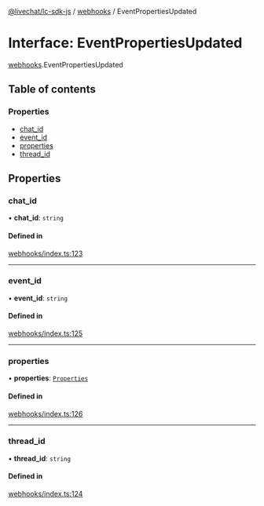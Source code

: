 [@livechat/lc-sdk-js](../README.md) / [webhooks](../modules/webhooks.md) / EventPropertiesUpdated

# Interface: EventPropertiesUpdated

[webhooks](../modules/webhooks.md).EventPropertiesUpdated

## Table of contents

### Properties

- [chat\_id](webhooks.EventPropertiesUpdated.md#chat_id)
- [event\_id](webhooks.EventPropertiesUpdated.md#event_id)
- [properties](webhooks.EventPropertiesUpdated.md#properties)
- [thread\_id](webhooks.EventPropertiesUpdated.md#thread_id)

## Properties

### chat\_id

• **chat\_id**: `string`

#### Defined in

[webhooks/index.ts:123](https://github.com/livechat/lc-sdk-js/blob/a921f8a/src/webhooks/index.ts#L123)

___

### event\_id

• **event\_id**: `string`

#### Defined in

[webhooks/index.ts:125](https://github.com/livechat/lc-sdk-js/blob/a921f8a/src/webhooks/index.ts#L125)

___

### properties

• **properties**: [`Properties`](webhooks_structures_structures.Properties.md)

#### Defined in

[webhooks/index.ts:126](https://github.com/livechat/lc-sdk-js/blob/a921f8a/src/webhooks/index.ts#L126)

___

### thread\_id

• **thread\_id**: `string`

#### Defined in

[webhooks/index.ts:124](https://github.com/livechat/lc-sdk-js/blob/a921f8a/src/webhooks/index.ts#L124)
